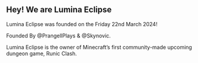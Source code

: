 ## Hey! We are Lumina Eclipse

Lumina Eclipse was founded on the Friday 22nd March 2024!

Founded By @PrangellPlays & @Skynovic.

Lumina Eclipse is the owner of Minecraft’s first community-made upcoming dungeon game, Runic Clash.
